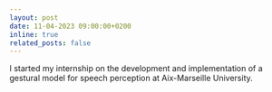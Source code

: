 ```yaml
---
layout: post
date: 11-04-2023 09:00:00+0200
inline: true
related_posts: false
---
```


I started my internship on the development and implementation of a gestural model for speech perception at Aix-Marseille University.

